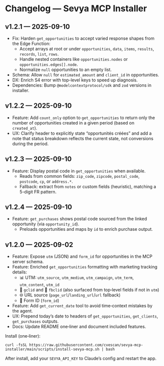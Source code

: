 # Changelog — Sevya MCP Installer

## v1.2.1 — 2025-09-10

- Fix: Harden `get_opportunities` to accept varied response shapes from the Edge Function:
  - Accept arrays at root or under `opportunities`, `data`, `items`, `results`, `records`, `list`, `rows`.
  - Handle nested containers like `opportunities.nodes` or `opportunities.edges[].node`.
  - Normalize `null` opportunities to an empty list.
- Schema: Allow `null` for `estimated_amount` and `client_id` in opportunities.
- DX: Enrich S4 error with top-level keys to speed up diagnosis.
- Dependencies: Bump `@modelcontextprotocol/sdk` and `zod` versions in installer.

## v1.2.2 — 2025-09-10

- Feature: Add `count_only` option to `get_opportunities` to return only the number of opportunities created in a given period (based on `created_at`).
- UX: Clarify header to explicitly state “opportunités créées” and add a note that status breakdown reflects the current state, not conversions during the period.

## v1.2.3 — 2025-09-10

- Feature: Display postal code in `get_opportunities` when available.
  - Reads from common fields: `zip_code`, `zipcode`, `postal_code`, `postcode`, `cp`, or `address.*`.
  - Fallback: extract from `notes` or custom fields (heuristic), matching a 5-digit FR pattern.

## v1.2.4 — 2025-09-10

- Feature: `get_purchases` shows postal code sourced from the linked opportunity (via `opportunity_id`).
  - Preloads opportunities and maps by `id` to enrich purchase output.

## v1.2.0 — 2025-09-02

- Feature: Expose `utm` (JSON) and `form_id` for opportunities in the MCP server schema.
- Feature: Enriched `get_opportunities` formatting with marketing tracking details:
  - 📊 UTM: `utm_source`, `utm_medium`, `utm_campaign`, `utm_term`, `utm_content`, `utm_id`
  - 🔗 `gclid` and 📘 `fbclid` (also surfaced from top‑level fields if not in `utm`)
  - 🌐 URL source (`page_url`/`landing_url`/`url` fallback)
  - 📝 Form ID (`form_id`)
- Feature: Add `get_current_date` tool to avoid time‑context mistakes by the agent.
- UX: Prepend today’s date to headers of `get_opportunities`, `get_clients`, `get_purchases` outputs.
- Docs: Update README one‑liner and document included features.

Install (one‑liner):

```
curl -fsSL https://raw.githubusercontent.com/cvescan/sevya-mcp-installer/main/scripts/install-sevya-mcp.sh | bash
```

After install, add your `SEVYA_API_KEY` to Claude’s config and restart the app.
